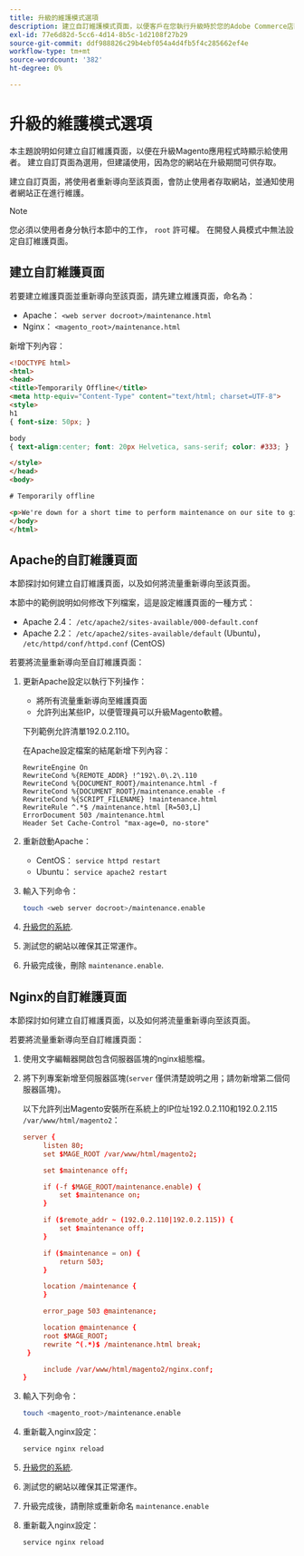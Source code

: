 ```yaml
---
title: 升級的維護模式選項
description: 建立自訂維護模式頁面，以便客戶在您執行升級時於您的Adobe Commerce店面看到。
exl-id: 77e6d82d-5cc6-4d14-8b5c-1d2108f27b29
source-git-commit: ddf988826c29b4ebf054a4d4fb5f4c285662ef4e
workflow-type: tm+mt
source-wordcount: '382'
ht-degree: 0%

---
```


# 升級的維護模式選項

本主題說明如何建立自訂維護頁面，以便在升級Magento應用程式時顯示給使用者。 建立自訂頁面為選用，但建議使用，因為您的網站在升級期間可供存取。

建立自訂頁面，將使用者重新導向至該頁面，會防止使用者存取網站，並通知使用者網站正在進行維護。

>[!NOTE]
>
>您必須以使用者身分執行本節中的工作， `root` 許可權。 在開發人員模式中無法設定自訂維護頁面。

## 建立自訂維護頁面

若要建立維護頁面並重新導向至該頁面，請先建立維護頁面，命名為：

- Apache： `<web server docroot>/maintenance.html`
- Nginx： `<magento_root>/maintenance.html`

新增下列內容：

```html
<!DOCTYPE html>
<html>
<head>
<title>Temporarily Offline</title>
<meta http-equiv="Content-Type" content="text/html; charset=UTF-8">
<style>
h1
{ font-size: 50px; }

body
{ text-align:center; font: 20px Helvetica, sans-serif; color: #333; }

</style>
</head>
<body>

# Temporarily offline

<p>We're down for a short time to perform maintenance on our site to give you the best possible experience. Check back soon!</p>
</body>
</html>
```

## Apache的自訂維護頁面

本節探討如何建立自訂維護頁面，以及如何將流量重新導向至該頁面。

本節中的範例說明如何修改下列檔案，這是設定維護頁面的一種方式：

- Apache 2.4： `/etc/apache2/sites-available/000-default.conf`
- Apache 2.2： `/etc/apache2/sites-available/default` (Ubuntu)， `/etc/httpd/conf/httpd.conf` (CentOS)

若要將流量重新導向至自訂維護頁面：

1. 更新Apache設定以執行下列操作：

   - 將所有流量重新導向至維護頁面
   - 允許列出某些IP，以便管理員可以升級Magento軟體。

   下列範例允許清單192.0.2.110。

   在Apache設定檔案的結尾新增下列內容：

   ```terminal
   RewriteEngine On
   RewriteCond %{REMOTE_ADDR} !^192\.0\.2\.110
   RewriteCond %{DOCUMENT_ROOT}/maintenance.html -f
   RewriteCond %{DOCUMENT_ROOT}/maintenance.enable -f
   RewriteCond %{SCRIPT_FILENAME} !maintenance.html
   RewriteRule ^.*$ /maintenance.html [R=503,L]
   ErrorDocument 503 /maintenance.html
   Header Set Cache-Control "max-age=0, no-store"
   ```

1. 重新啟動Apache：

   - CentOS： `service httpd restart`
   - Ubuntu： `service apache2 restart`

1. 輸入下列命令：

   ```bash
   touch <web server docroot>/maintenance.enable
   ```

1. [升級您的系統](../implementation/perform-upgrade.md).
1. 測試您的網站以確保其正常運作。
1. 升級完成後，刪除 `maintenance.enable`.

## Nginx的自訂維護頁面

本節探討如何建立自訂維護頁面，以及如何將流量重新導向至該頁面。

若要將流量重新導向至自訂維護頁面：

1. 使用文字編輯器開啟包含伺服器區塊的nginx組態檔。
1. 將下列專案新增至伺服器區塊(`server` 僅供清楚說明之用；請勿新增第二個伺服器區塊)。

   以下允許列出Magento安裝所在系統上的IP位址192.0.2.110和192.0.2.115 `/var/www/html/magento2`：

   ```conf
   server {
        listen 80;
        set $MAGE_ROOT /var/www/html/magento2;
   
        set $maintenance off;
   
        if (-f $MAGE_ROOT/maintenance.enable) {
            set $maintenance on;
        }
   
        if ($remote_addr ~ (192.0.2.110|192.0.2.115)) {
            set $maintenance off;
        }
   
        if ($maintenance = on) {
            return 503;
        }
   
        location /maintenance {
        }
   
        error_page 503 @maintenance;
   
        location @maintenance {
        root $MAGE_ROOT;
        rewrite ^(.*)$ /maintenance.html break;
    }
   
        include /var/www/html/magento2/nginx.conf;
   }
   ```

1. 輸入下列命令：

   ```bash
   touch <magento_root>/maintenance.enable
   ```

1. 重新載入nginx設定：

   ```bash
   service nginx reload
   ```

1. [升級您的系統](../implementation/perform-upgrade.md).
1. 測試您的網站以確保其正常運作。
1. 升級完成後，請刪除或重新命名 `maintenance.enable`
1. 重新載入nginx設定：

   ```bash
   service nginx reload
   ```
